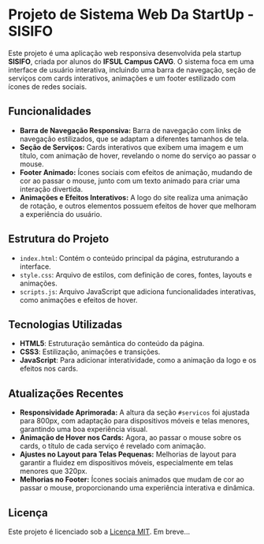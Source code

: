 # Projeto de Sistema Web Da StartUp - SISIFO

Este projeto é uma aplicação web responsiva desenvolvida pela startup **SISIFO**, criada por alunos do **IFSUL Campus CAVG**. O sistema foca em uma interface de usuário interativa, incluindo uma barra de navegação, seção de serviços com cards interativos, animações e um footer estilizado com ícones de redes sociais.

## Funcionalidades

- **Barra de Navegação Responsiva:** Barra de navegação com links de navegação estilizados, que se adaptam a diferentes tamanhos de tela.
- **Seção de Serviços:** Cards interativos que exibem uma imagem e um título, com animação de hover, revelando o nome do serviço ao passar o mouse.
- **Footer Animado:** Ícones sociais com efeitos de animação, mudando de cor ao passar o mouse, junto com um texto animado para criar uma interação divertida.
- **Animações e Efeitos Interativos:** A logo do site realiza uma animação de rotação, e outros elementos possuem efeitos de hover que melhoram a experiência do usuário.

## Estrutura do Projeto

- `index.html`: Contém o conteúdo principal da página, estruturando a interface.
- `style.css`: Arquivo de estilos, com definição de cores, fontes, layouts e animações.
- `scripts.js`: Arquivo JavaScript que adiciona funcionalidades interativas, como animações e efeitos de hover.

## Tecnologias Utilizadas

- **HTML5**: Estruturação semântica do conteúdo da página.
- **CSS3**: Estilização, animações e transições.
- **JavaScript**: Para adicionar interatividade, como a animação da logo e os efeitos nos cards.

## Atualizações Recentes

- **Responsividade Aprimorada:** A altura da seção `#servicos` foi ajustada para 800px, com adaptação para dispositivos móveis e telas menores, garantindo uma boa experiência visual.
- **Animação de Hover nos Cards:** Agora, ao passar o mouse sobre os cards, o título de cada serviço é revelado com animação.
- **Ajustes no Layout para Telas Pequenas:** Melhorias de layout para garantir a fluidez em dispositivos móveis, especialmente em telas menores que 320px.
- **Melhorias no Footer:** Ícones sociais animados que mudam de cor ao passar o mouse, proporcionando uma experiência interativa e dinâmica.

## Licença

Este projeto é licenciado sob a [Licença MIT](LICENSE). Em breve...
